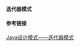#### 迭代器模式


#### 参考链接
[Java设计模式——迭代器模式](http://blog.csdn.net/lemon_tree12138/article/details/50799562)
